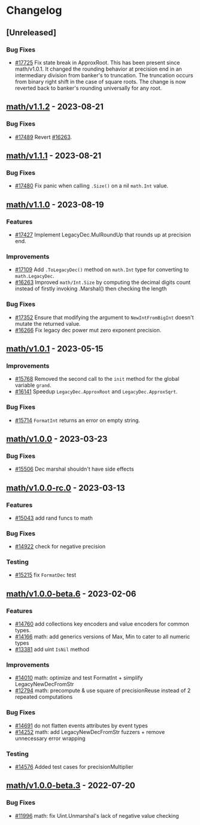 <!--
Guiding Principles:

Changelogs are for humans, not machines.
There should be an entry for every single version.
The same types of changes should be grouped.
Versions and sections should be linkable.
The latest version comes first.
The release date of each version is displayed.
Mention whether you follow Semantic Versioning.

Usage:

Changelog entries are generated by git cliff ref: https://github.com/orhun/git-cliff

Each commit should be conventional, the following message groups are supported.

* feat: A new feature
* fix: A bug fix
* docs: Documentation only changes
* style: Changes that do not affect the meaning of the code (white-space, formatting, missing semi-colons, etc)
* refactor: A code change that neither fixes a bug nor adds a feature
* perf: A code change that improves performance
* test: Adding missing tests or correcting existing tests
* build: Changes that affect the build system or external dependencies (example scopes: go, npm)
* ci: Changes to our CI configuration files and scripts (example scopes: GH Actions)
* chore: Other changes that don't modify src or test files
* revert: Reverts a previous commit

When a change is made that affects the API or state machine, the commit message prefix should be suffixed with `!`.

Ref: https://github.com/commitizen/conventional-commit-types/blob/v3.0.0/index.json
-->

# Changelog

## [Unreleased]

### Bug Fixes

* [#17725](https://github.com/cosmos/cosmos-sdk/v2/pull/17725) Fix state break in ApproxRoot. This has been present since math/v1.0.1. It changed the rounding behavior at precision end in an intermediary division from banker's to truncation. The truncation occurs from binary right shift in the case of square roots. The change is now reverted back to banker's rounding universally for any root.

## [math/v1.1.2](https://github.com/cosmos/cosmos-sdk/v2/releases/tag/math/v1.1.2) - 2023-08-21

### Bug Fixes

* [#17489](https://github.com/cosmos/cosmos-sdk/v2/pull/17489) Revert [#16263](https://github.com/cosmos/cosmos-sdk/v2/pull/16263).

## [math/v1.1.1](https://github.com/cosmos/cosmos-sdk/v2/releases/tag/math/v1.1.1) - 2023-08-21

### Bug Fixes

* [#17480](https://github.com/cosmos/cosmos-sdk/v2/pull/17480) Fix panic when calling `.Size()` on a nil `math.Int` value.

## [math/v1.1.0](https://github.com/cosmos/cosmos-sdk/v2/releases/tag/math/v1.1.0) - 2023-08-19

### Features

* [#17427](https://github.com/cosmos/cosmos-sdk/v2/pull/17427) Implement LegacyDec.MulRoundUp that rounds up at precision end.

### Improvements

* [#17109](https://github.com/cosmos/cosmos-sdk/v2/pull/17109) Add `.ToLegacyDec()` method on `math.Int` type for converting to `math.LegacyDec`.
* [#16263](https://github.com/cosmos/cosmos-sdk/v2/pull/16263) Improved `math/Int.Size` by computing the decimal digits count instead of firstly invoking .Marshal() then checking the length

### Bug Fixes

* [#17352](https://github.com/cosmos/cosmos-sdk/v2/pull/17352) Ensure that modifying the argument to `NewIntFromBigInt` doesn't mutate the returned value.
* [#16266](https://github.com/cosmos/cosmos-sdk/v2/pull/16266) Fix legacy dec power mut zero exponent precision.

## [math/v1.0.1](https://github.com/cosmos/cosmos-sdk/v2/releases/tag/math/v1.0.1) - 2023-05-15

### Improvements

* [#15768](https://github.com/cosmos/cosmos-sdk/v2/pull/15768) Removed the second call to the `init` method for the global variable `grand`.
* [#16141](https://github.com/cosmos/cosmos-sdk/v2/pull/16141) Speedup `LegacyDec.ApproxRoot` and `LegacyDec.ApproxSqrt`.

### Bug Fixes

* [#15714](https://github.com/cosmos/cosmos-sdk/v2/pull/15714) `FormatInt` returns an error on empty string.

## [math/v1.0.0](https://github.com/cosmos/cosmos-sdk/v2/releases/tag/math/v1.0.0) - 2023-03-23

### Bug Fixes

* [#15506](https://github.com/cosmos/cosmos-sdk/v2/issues/16605) Dec marshal shouldn't have side effects

## [math/v1.0.0-rc.0](https://github.com/cosmos/cosmos-sdk/v2/releases/tag/math/v1.0.0-rc.0) - 2023-03-13

### Features

* [#15043](https://github.com/cosmos/cosmos-sdk/v2/issues/15043) add rand funcs to math

### Bug Fixes

* [#14922](https://github.com/cosmos/cosmos-sdk/v2/issues/14922) check for negative precision

### Testing

* [#15215](https://github.com/cosmos/cosmos-sdk/v2/issues/15215) fix `FormatDec` test

## [math/v1.0.0-beta.6](https://github.com/cosmos/cosmos-sdk/v2/releases/tag/math/v1.0.0-beta.6) - 2023-02-06

### Features

* [#14760](https://github.com/cosmos/cosmos-sdk/v2/issues/14760) add collections key encoders and value encoders for common types.
* [#14166](https://github.com/cosmos/cosmos-sdk/v2/issues/14166) math: add generics versions of Max, Min to cater to all numeric types
* [#13381](https://github.com/cosmos/cosmos-sdk/v2/issues/13381) add uint `IsNil` method

### Improvements

* [#14010](https://github.com/cosmos/cosmos-sdk/v2/issues/14010) math: optimize and test FormatInt + simplify LegacyNewDecFromStr
* [#12794](https://github.com/cosmos/cosmos-sdk/v2/issues/12794) math: precompute & use square of precisionReuse instead of 2 repeated computations

### Bug Fixes

* [#14691](https://github.com/cosmos/cosmos-sdk/v2/issues/14691) do not flatten events attributes by event types
* [#14252](https://github.com/cosmos/cosmos-sdk/v2/issues/14252) math: add LegacyNewDecFromStr fuzzers + remove unnecessary error wrapping

### Testing

* [#14576](https://github.com/cosmos/cosmos-sdk/v2/issues/14576) Added test cases for precisionMultiplier

## [math/v1.0.0-beta.3](https://github.com/cosmos/cosmos-sdk/v2/releases/tag/math/v1.0.0-beta.3) - 2022-07-20

### Bug Fixes

* [#11996](https://github.com/cosmos/cosmos-sdk/v2/issues/11996) math: fix Uint.Unmarshal's lack of negative value checking

<!-- generated by git-cliff -->
